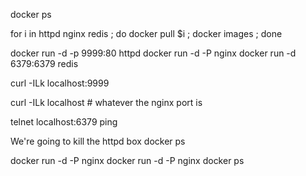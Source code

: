 docker ps



for i in httpd nginx redis ; do docker pull $i ; docker images ; done



docker run -d -p 9999:80 httpd
docker run -d -P nginx
docker run -d 6379:6379 redis



curl -ILk localhost:9999



curl -ILk localhost # whatever the nginx port is



telnet localhost:6379
    ping



We're going to kill the httpd box
docker ps


docker run -d -P nginx
docker run -d -P nginx
docker ps
